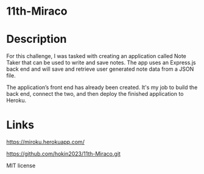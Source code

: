 # 11th-Miraco

# Description
For this challenge, I was tasked with creating an application called Note Taker that can be used to write and save notes. The app uses an Express.js back end and will save and retrieve user generated note data from a JSON file.

The application’s front end has already been created. It's my job to build the back end, connect the two, and then deploy the finished application to Heroku.

# Links

https://miroku.herokuapp.com/

https://github.com/hokin2023/11th-Miraco.git

MIT license
